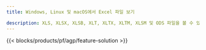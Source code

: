 ```yaml
---
title: Windows, Linux 및 macOS에서 Excel 파일 보기 

description: XLS, XLSX, XLSB, XLT, XLTX, XLTM, XLSM 및 ODS 파일을 볼 수 있는 무료 앱 및 API
---
```

{{< blocks/products/pf/agp/feature-solution >}} 

